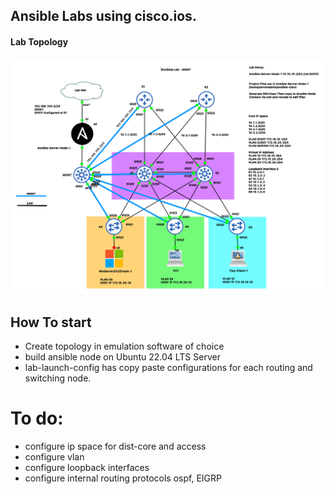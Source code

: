 ## Ansible Labs using cisco.ios.

#### Lab Topology

![](./lab-files/ansible-mgmt-lab.png)



## How To start 
- Create topology in emulation software of choice
- build ansible node on Ubuntu 22.04 LTS Server
- lab-launch-config has copy paste configurations for each routing and switching node. 
  

# To do: 
- configure ip space for dist-core and access
- configure vlan
- configure loopback interfaces
- configure internal routing protocols ospf, EIGRP
